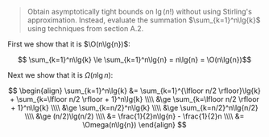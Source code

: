 > Obtain asymptotically tight bounds on $\lg(n!)$ without using Stirling's
> approximation. Instead, evaluate the summation $\sum_{k=1}^n\lg{k}$ using
> techniques from section A.2.

First we show that it is $\O(n\lg{n})$:

$$ \sum_{k=1}^n\lg{k} \le \sum_{k=1}^n\lg{n} = n\lg{n} = \O(n\lg{n})$$

Next we show that it is $\Omega(n\lg{n})$:

$$ \begin{align}
   \sum_{k=1}^n\lg{k} &=   \sum_{k=1}^{\lfloor n/2 \rfloor}\lg{k} +
                           \sum_{k=\lfloor n/2 \rfloor + 1}^n\lg{k} \\\\
                      &\ge \sum_{k=\lfloor n/2 \rfloor + 1}^n\lg{k} \\\\
                      &\ge \sum_{k=n/2}^n\lg{k} \\\\
                      &\ge \sum_{k=n/2}^n\lg{n/2} \\\\
                      &\ge (n/2)\lg(n/2) \\\\
                      &=   \frac{1}{2}n\lg{n} - \frac{1}{2}n \\\\
                      &=   \Omega(n\lg{n})
   \end{align} $$
